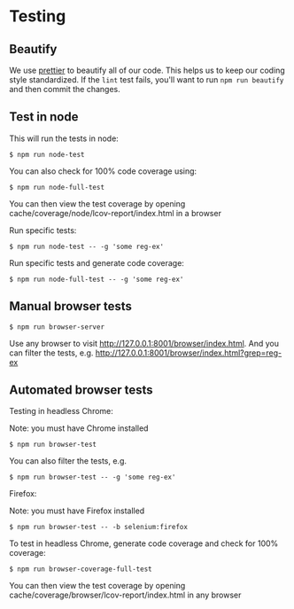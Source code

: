 # Testing

## Beautify

We use [prettier](https://github.com/prettier/prettier) to beautify all of our code. This helps us
to keep our coding style standardized. If the `lint` test fails, you'll want to run `npm run
beautify` and then commit the changes.

## Test in node

This will run the tests in node:

    $ npm run node-test

You can also check for 100% code coverage using:

    $ npm run node-full-test

You can then view the test coverage by opening cache/coverage/node/lcov-report/index.html in a
browser

Run specific tests:

    $ npm run node-test -- -g 'some reg-ex'

Run specific tests and generate code coverage:

    $ npm run node-full-test -- -g 'some reg-ex'

## Manual browser tests

    $ npm run browser-server

Use any browser to visit http://127.0.0.1:8001/browser/index.html. And you can filter the tests,
e.g. http://127.0.0.1:8001/browser/index.html?grep=reg-ex

## Automated browser tests

Testing in headless Chrome:

Note: you must have Chrome installed

    $ npm run browser-test

You can also filter the tests, e.g.

    $ npm run browser-test -- -g 'some reg-ex'

Firefox:

Note: you must have Firefox installed

    $ npm run browser-test -- -b selenium:firefox

To test in headless Chrome, generate code coverage and check for 100% coverage:

    $ npm run browser-coverage-full-test

You can then view the test coverage by opening cache/coverage/browser/lcov-report/index.html in any browser
